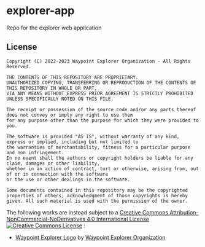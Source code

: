 # explorer-app
Repo for the explorer web application

## License
```
Copyright (C) 2022-2023 Waypoint Explorer Organization - All Rights Reserved.

THE CONTENTS OF THIS REPOSITORY ARE PROPRIETARY.
UNAUTHORIZED COPYING, TRANSFERRING OR REPRODUCTION OF THE CONTENTS OF THIS REPOSITORY IN WHOLE OR PART,
VIA ANY MEANS WITHOUT EXPRESS PRIOR AGREEMENT IS STRICTLY PROHIBITED UNLESS SPECIFICALLY NOTED ON THIS FILE.

The receipt or possession of the source code and/or any parts thereof does not convey or imply any right to use them
for any purpose other than the purpose for which they were provided to you.

The software is provided "AS IS", without warranty of any kind, express or implied, including but not limited to
the warranties of merchantability, fitness for a particular purpose and non infringement.
In no event shall the authors or copyright holders be liable for any claim, damages or other liability,
whether in an action of contract, tort or otherwise, arising from, out of or in connection with the software
or the use or other dealings in the software.

Some documents contained in this repository may be the copyrighted properties of others; acknowledgment of those copyrights is hereby given. All such material is used with the permission of the owner.
```
The following works are instead subject to a <a rel="license" href="http://creativecommons.org/licenses/by-nc-nd/4.0/">Creative Commons Attribution-NonCommercial-NoDerivatives 4.0 International License</a>
<a rel="license" href="http://creativecommons.org/licenses/by-nc-nd/4.0/"><img alt="Creative Commons License" style="border-width:0" src="https://i.creativecommons.org/l/by-nc-nd/4.0/80x15.png" /></a> :<br/>
- <a rel="Waypoint Explorer Logo" href="https://github.com/Waypoint-Explorer/lss-report/blob/main/img/logo.svg">Waypoint Explorer Logo</a> by <a rel="Waypoint Explorer Organization" href="https://github.com/Waypoint-Explorer">Waypoint Explorer Organization</a>
